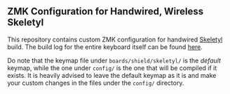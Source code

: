 ## ZMK Configuration for Handwired, Wireless Skeletyl
This repository contains custom ZMK configuration for handwired [Skeletyl](https://github.com/Bastardkb/Skeletyl) build. The build log for the entire keyboard itself can be found [here](https://elescia.wordpress.com/2022/02/27/handwired-wireless-skeletyl/).

Do note that the keymap file under `boards/shield/skeletyl/` is the *default* keymap, while the one under `config/` is the one that will be compiled if it exists. It is heavily advised to leave the default keymap as it is and make your custom changes in the files under the `config/` directory.
